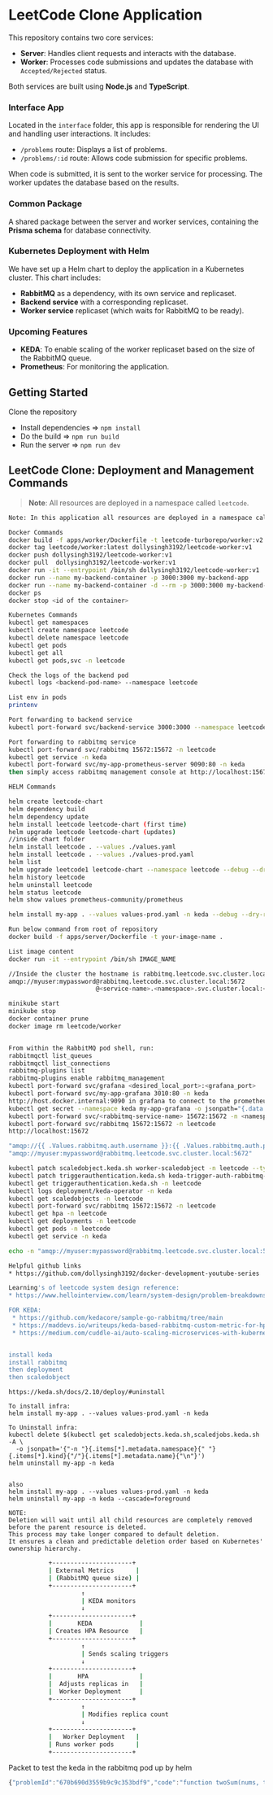 # LeetCode Clone Application

This repository contains two core services:

- **Server**: Handles client requests and interacts with the database.
- **Worker**: Processes code submissions and updates the database with `Accepted/Rejected` status.

Both services are built using **Node.js** and **TypeScript**.

### Interface App
Located in the `interface` folder, this app is responsible for rendering the UI and handling user interactions. It includes:
- `/problems` route: Displays a list of problems.
- `/problems/:id` route: Allows code submission for specific problems.

When code is submitted, it is sent to the worker service for processing. The worker updates the database based on the results.

### Common Package
A shared package between the server and worker services, containing the **Prisma schema** for database connectivity.

### Kubernetes Deployment with Helm
We have set up a Helm chart to deploy the application in a Kubernetes cluster. This chart includes:
- **RabbitMQ** as a dependency, with its own service and replicaset.
- **Backend service** with a corresponding replicaset.
- **Worker service** replicaset (which waits for RabbitMQ to be ready).

### Upcoming Features
- **KEDA**: To enable scaling of the worker replicaset based on the size of the RabbitMQ queue.
- **Prometheus**: For monitoring the application.

## Getting Started
Clone the repository
- Install dependencies  => `npm install`
- Do the build => `npm run build`
- Run the server => `npm run dev`

## LeetCode Clone: Deployment and Management Commands

> **Note**: All resources are deployed in a namespace called `leetcode`.

```bash
Note: In this application all resources are deployed in a namespace called leetcode

Docker Commands
docker build -f apps/worker/Dockerfile -t leetcode-turborepo/worker:v2 .
docker tag leetcode/worker:latest dollysingh3192/leetcode-worker:v1
docker push dollysingh3192/leetcode-worker:v1
docker pull  dollysingh3192/leetcode-worker:v1
docker run -it --entrypoint /bin/sh dollysingh3192/leetcode-worker:v1
docker run --name my-backend-container -p 3000:3000 my-backend-app
docker run --name my-backend-container -d --rm -p 3000:3000 my-backend-app
docker ps
docker stop <id of the container>

Kubernetes Commands
kubectl get namespaces
kubectl create namespace leetcode
kubectl delete namespace leetcode
kubectl get pods
kubectl get all
kubectl get pods,svc -n leetcode

Check the logs of the backend pod
kubectl logs <backend-pod-name> --namespace leetcode

List env in pods
printenv

Port forwarding to backend service
kubectl port-forward svc/backend-service 3000:3000 --namespace leetcode

Port forwarding to rabbitmq service
kubectl port-forward svc/rabbitmq 15672:15672 -n leetcode
kubectl get service -n keda
kubectl port-forward svc/my-app-prometheus-server 9090:80 -n keda
then simply access rabbitmq management console at http://localhost:15672

HELM Commands

helm create leetcode-chart
helm dependency build
helm dependency update
helm install leetcode leetcode-chart (first time)
helm upgrade leetcode leetcode-chart (updates)
//inside chart folder
helm install leetcode . --values ./values.yaml
helm install leetcode . --values ./values-prod.yaml
helm list
helm upgrade leetcode1 leetcode-chart --namespace leetcode --debug --dry-run (shows error when trying to upgrade)
helm history leetcode
helm uninstall leetcode
helm status leetcode
helm show values prometheus-community/prometheus

helm install my-app . --values values-prod.yaml -n keda --debug --dry-run >> output.txt

Run below command from root of repository
docker build -f apps/server/Dockerfile -t your-image-name .

List image content
docker run -it --entrypoint /bin/sh IMAGE_NAME

//Inside the cluster the hostname is rabbitmq.leetcode.svc.cluster.local these settings are overridden in the helm chart using the fullnameOverride and namespaceOverride values respectively.
amqp://myuser:mypassword@rabbitmq.leetcode.svc.cluster.local:5672
                        @<service-name>.<namespace>.svc.cluster.local:<port>

minikube start
minikube stop
docker container prune
docker image rm leetcode/worker


From within the RabbitMQ pod shell, run:
rabbitmqctl list_queues
rabbitmqctl list_connections
rabbitmq-plugins list
rabbitmq-plugins enable rabbitmq_management
kubectl port-forward svc/grafana <desired_local_port>:<grafana_port>
kubectl port-forward svc/my-app-grafana 3010:80 -n keda
http://host.docker.internal:9090 in grafana to connect to the prometheus instance.
kubectl get secret --namespace keda my-app-grafana -o jsonpath="{.data.admin-password}" | base64 --decode ; echo
kubectl port-forward svc/<rabbitmq-service-name> 15672:15672 -n <namespace>
kubectl port-forward svc/rabbitmq 15672:15672 -n leetcode
http://localhost:15672

"amqp://{{ .Values.rabbitmq.auth.username }}:{{ .Values.rabbitmq.auth.password }}@{{ .Values.rabbitmq.fullnameOverride }}.{{ .Values.rabbitmq.namespaceOverride }}.svc.cluster.local:5672"
"amqp://myuser:mypassword@rabbitmq.leetcode.svc.cluster.local:5672"

kubectl patch scaledobject.keda.sh worker-scaledobject -n leetcode --type merge -p '{"metadata":{"finalizers":[]}}'
kubectl patch triggerauthentication.keda.sh keda-trigger-auth-rabbitmq-conn -n leetcode --type merge -p '{"metadata":{"finalizers":[]}}'
kubectl get triggerauthentication.keda.sh -n leetcode
kubectl logs deployment/keda-operator -n keda
kubectl get scaledobjects -n leetcode
kubectl port-forward svc/rabbitmq 15672:15672 -n leetcode
kubectl get hpa -n leetcode
kubectl get deployments -n leetcode
kubectl get pods -n leetcode
kubectl get service -n keda

echo -n "amqp://myuser:mypassword@rabbitmq.leetcode.svc.cluster.local:5672" | base64

Helpful github links
* https://github.com/dollysingh3192/docker-development-youtube-series

Learning's of leetcode system design reference:
* https://www.hellointerview.com/learn/system-design/problem-breakdowns/leetcode

FOR KEDA:  
 * https://github.com/kedacore/sample-go-rabbitmq/tree/main
 * https://maddevs.io/writeups/keda-based-rabbitmq-custom-metric-for-hpa/
 * https://medium.com/cuddle-ai/auto-scaling-microservices-with-kubernetes-event-driven-autoscaler-keda-8db6c301b18


install keda
install rabbitmq
then deployment
then scaledobject

```

```
https://keda.sh/docs/2.10/deploy/#uninstall

To install infra:
helm install my-app . --values values-prod.yaml -n keda

To Uninstall infra:
kubectl delete $(kubectl get scaledobjects.keda.sh,scaledjobs.keda.sh -A \
  -o jsonpath='{"-n "}{.items[*].metadata.namespace}{" "}{.items[*].kind}{"/"}{.items[*].metadata.name}{"\n"}')
helm uninstall my-app -n keda 


also
helm install my-app . --values values-prod.yaml -n keda
helm uninstall my-app -n keda --cascade=foreground

NOTE:
Deletion will wait until all child resources are completely removed before the parent resource is deleted.
This process may take longer compared to default deletion.
It ensures a clean and predictable deletion order based on Kubernetes' ownership hierarchy.

```


```bash
           +----------------------+
           | External Metrics      |
           | (RabbitMQ queue size) |
           +----------------------+
                    ↑
                    | KEDA monitors
                    ↓
           +----------------------+
           |       KEDA             |
           | Creates HPA Resource   |
           +----------------------+
                    ↑
                    | Sends scaling triggers
                    ↓
           +----------------------+
           |       HPA              |
           |  Adjusts replicas in   |
           |  Worker Deployment     |
           +----------------------+
                    ↑
                    | Modifies replica count
                    ↓
           +----------------------+
           |   Worker Deployment   |
           | Runs worker pods      |
           +----------------------+

```

Packet to test the keda in the rabbitmq pod up by helm 
```js
{"problemId":"670b690d3559b9c9c353bdf9","code":"function twoSum(nums, target) {const map = new Map();\n    \n    for(let i = 0; i < nums.length; i++) {\n        let n = nums[i];\n        let diff = target - n;\n        \n        if(map.has(diff)) {\n            return [map.get(diff), i];\n        } else {\n            map.set(n, i);\n        }\n        \n    }}","timestamp":"2024-11-29T09:49:38.954Z","userId":"670b69df1d799b0575866ebc"}
```